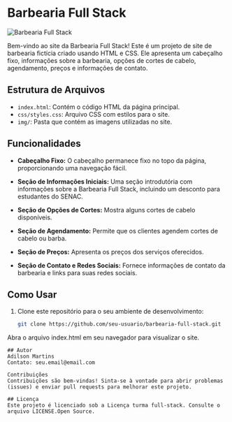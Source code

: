 # Barbearia Full Stack

![Barbearia Full Stack](img/logo.png)

Bem-vindo ao site da Barbearia Full Stack! Este é um projeto de site de barbearia fictícia criado usando HTML e CSS. Ele apresenta um cabeçalho fixo, informações sobre a barbearia, opções de cortes de cabelo, agendamento, preços e informações de contato.

## Estrutura de Arquivos

- `index.html`: Contém o código HTML da página principal.
- `css/styles.css`: Arquivo CSS com estilos para o site.
- `img/`: Pasta que contém as imagens utilizadas no site.

## Funcionalidades

- **Cabeçalho Fixo:** O cabeçalho permanece fixo no topo da página, proporcionando uma navegação fácil.

- **Seção de Informações Iniciais:** Uma seção introdutória com informações sobre a Barbearia Full Stack, incluindo um desconto para estudantes do SENAC.

- **Seção de Opções de Cortes:** Mostra alguns cortes de cabelo disponíveis.

- **Seção de Agendamento:** Permite que os clientes agendem cortes de cabelo ou barba.

- **Seção de Preços:** Apresenta os preços dos serviços oferecidos.

- **Seção de Contato e Redes Sociais:** Fornece informações de contato da barbearia e links para suas redes sociais.

## Como Usar

1. Clone este repositório para o seu ambiente de desenvolvimento:

   ```bash
   git clone https://github.com/seu-usuario/barbearia-full-stack.git
Abra o arquivo index.html em seu navegador para visualizar o site.
   ```
## Autor
Adilson Martins
Contato: seu.email@email.com

Contribuições
Contribuições são bem-vindas! Sinta-se à vontade para abrir problemas (issues) e enviar pull requests para melhorar este projeto.

## Licença
Este projeto é licenciado sob a Licença turma full-stack. Consulte o arquivo LICENSE.Open Source.
